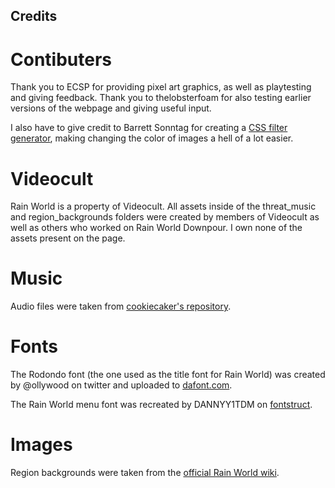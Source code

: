 ## Credits

# Contibuters
Thank you to ECSP for providing pixel art graphics, as well as playtesting and giving feedback. 
Thank you to thelobsterfoam for also testing earlier versions of the webpage and giving useful input.

I also have to give credit to Barrett Sonntag for creating a [CSS filter generator](https://codepen.io/sosuke/pen/Pjoqqp), making changing the color of images a hell of a lot easier.

# Videocult
Rain World is a property of Videocult. All assets inside of the threat_music and region_backgrounds folders were created by members of Videocult as well as others who worked on Rain World Downpour. I own none of the assets present on the page.

# Music
Audio files were taken from [cookiecaker's repository](https://github.com/cookiecaker/Rain-World-Sounds).

# Fonts
The Rodondo font (the one used as the title font for Rain World) was created by @ollywood on twitter and uploaded to [dafont.com](https://www.dafont.com/rodondo.font).

The Rain World menu font was recreated by DANNYY1TDM on [fontstruct](https://fontstruct.com/fontstructions/show/2392353/rain-world-menu).

# Images
Region backgrounds were taken from the [official Rain World wiki](https://rainworld.miraheze.org/wiki/Official_Art).